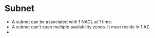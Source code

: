 # Subnet
- A subnet can be associated with 1 NACL at 1 time.
- A subnet can't span multiple availability zones. It must reside in 1 AZ.
- 